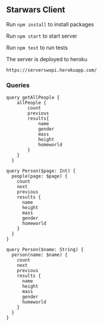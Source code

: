 ## Starwars Client
Run ``` npm install ``` to install packages

Run ``` npm start ``` to start server

Run ``` npm test ``` to run tests

The server is deployed to heroku
```
https://serverswapi.herokuapp.com/ 
```

### Queries
```
query getAllPeople {
    allPeople {
        count
        previous
        results{
            name
            gender
            mass
            height
            homeworld 
        }
    }
  }
```
```
query Person($page: Int) {
  people(page: $page) {
    count
    next
    previous
    results {
      name
      height
      mass
      gender
      homeworld
    }
  }
}
```

```
query Person($name: String) {
  person(name: $name) {
    count
    next
    previous
    results {
      name
      height
      mass
      gender
      homeworld
    }
  }
}
```